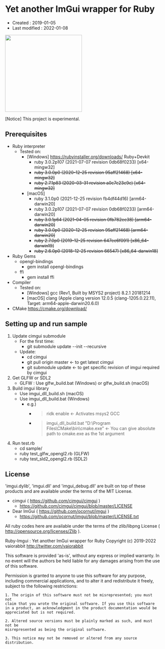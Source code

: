 <!-- -*- mode:markdown; coding:utf-8; -*- -->

# Yet another ImGui wrapper for Ruby #

*   Created : 2019-01-05
*   Last modified : 2022-01-08

<img src="https://raw.githubusercontent.com/vaiorabbit/ruby-imgui/master/doc/jpfont_test.png" width="250">

[Notice] This project is experimental.

## Prerequisites ##

*   Ruby interpreter
    *   Tested on:
        *   [Windows] https://rubyinstaller.org/downloads/ Ruby+Devkit
            *   ruby 3.0.2p107 (2021-07-07 revision 0db68f0233) [x64-mingw32]
            *   ~~ruby 3.0.0p0 (2020-12-25 revision 95aff21468) [x64-mingw32]~~
            *   ~~ruby 2.7.1p83 (2020-03-31 revision a0c7c23c9c) [x64-mingw32]~~
        *   [macOS]
            *   ruby 3.1.0p0 (2021-12-25 revision fb4df44d16) [arm64-darwin20]
            *   ruby 3.0.2p107 (2021-07-07 revision 0db68f0233) [arm64-darwin20]
            *   ~~ruby 3.0.1p64 (2021-04-05 revision 0fb782ee38) [arm64-darwin20]~~
            *   ~~ruby 3.0.0p0 (2020-12-25 revision 95aff21468) [arm64-darwin20]~~
            *   ~~ruby 2.7.0p0 (2019-12-25 revision 647ee6f091) [x86_64-darwin19]~~
            *   ~~ruby 2.6.0p0 (2018-12-25 revision 66547) [x86_64-darwin18]~~
*   Ruby Gems
    *   opengl-bindings
        *   gem install opengl-bindings
    *   ffi
        *   gem install ffi
*   Compiler
    *   Tested on:
        *   [Windows] gcc (Rev1, Built by MSYS2 project) 8.2.1 20181214
        *   [macOS] clang (Apple clang version 12.0.5 (clang-1205.0.22.11), Target: arm64-apple-darwin20.6.0)
*   CMake https://cmake.org/download/


## Setting up and run sample ##

1.  Update cimgui submodule
    *   For the first time:
        *   git submodule update --init --recursive
    *   Update:
        *   cd cimgui
        *   git pull origin master <- to get latest cimgui
        *   git submodule update <- to get specific revision of imgui required by cimgui
2.  Get GLFW or SDL2
    *   GLFW : Use glfw_build.bat (Windows) or glfw_build.sh (macOS)
3.  Build imgui library
    *   Use imgui_dll_build.sh (macOS)
    *   Use imgui_dll_build.bat (Windows)
        *   e.g.)
            *   > ridk enable <- Activates msys2 GCC
            *   > imgui_dll_build.bat "D:\Program Files\CMake\bin\cmake.exe" <- You can give absolute path to cmake.exe as the 1st argument
4.  Run test.rb
    *   cd sample/
    *   ruby test_glfw_opengl2.rb (GLFW)
    *   ruby test_sld2_opengl2.rb (SDL2)

## License ##

'imgui.dylib', 'imgui.dll' and 'imgui_debug.dll' are built on top of these products and are available under the terms of the MIT License.
*   cimgui ( https://github.com/cimgui/cimgui )
    *   https://github.com/cimgui/cimgui/blob/master/LICENSE
*   Dear ImGui ( https://github.com/ocornut/imgui )
    *   https://github.com/ocornut/imgui/blob/master/LICENSE.txt

All ruby codes here are available under the terms of the zlib/libpng License ( http://opensource.org/licenses/Zlib ).

Ruby-Imgui : Yet another ImGui wrapper for Ruby
Copyright (c) 2019-2022 vaiorabbit <http://twitter.com/vaiorabbit>

This software is provided 'as-is', without any express or implied
warranty. In no event will the authors be held liable for any damages
arising from the use of this software.

Permission is granted to anyone to use this software for any purpose,
including commercial applications, and to alter it and redistribute it
freely, subject to the following restrictions:

    1. The origin of this software must not be misrepresented; you must not
    claim that you wrote the original software. If you use this software
    in a product, an acknowledgment in the product documentation would be
    appreciated but is not required.

    2. Altered source versions must be plainly marked as such, and must not be
    misrepresented as being the original software.

    3. This notice may not be removed or altered from any source
    distribution.
